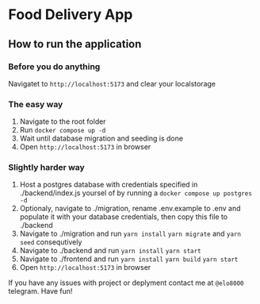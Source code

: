 # Food Delivery App

## How to run the application
### Before you do anything
Navigatet to ```http://localhost:5173``` and clear your localstorage

### The easy way
1. Navigate to the root folder
2. Run ```docker compose up -d```
3. Wait until database migration and seeding is done
4. Open ```http://localhost:5173``` in browser
### Slightly harder way
1. Host a postgres database with credentials specified in ./backend/index.js yoursel of by running a ```docker compose up postgres -d```
2. Optionaly, navigate to ./migration, rename .env.example to .env and populate it with your database credentials, then copy this file to ./backend
3. Navigate to ./migration and run ```yarn install``` ```yarn migrate``` and ```yarn seed``` consequtively
4. Navigate to ./backend and run ```yarn install``` ```yarn start```
5. Navigate to ./frontend and run ```yarn install``` ```yarn build``` ```yarn start```
6. Open ```http://localhost:5173``` in browser

If you have any issues with project or deplyment contact me at ```@elo8000``` telegram. Have fun!
